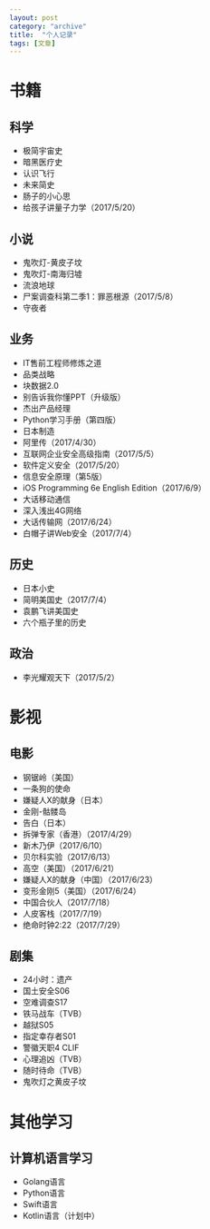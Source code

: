 ```yaml
---
layout: post
category: "archive"
title:  "个人记录"
tags: [文章]
---
```


# 书籍

## 科学

* 极简宇宙史
* 暗黑医疗史
* 认识飞行
* 未来简史
* 肠子的小心思
* 给孩子讲量子力学（2017/5/20）





## 小说

* 鬼吹灯-黄皮子坟
* 鬼吹灯-南海归墟
* 流浪地球
* 尸案调查科第二季1：罪恶根源（2017/5/8）
* 守夜者





## 业务

* IT售前工程师修炼之道
* 品类战略
* 块数据2.0
* 别告诉我你懂PPT（升级版）
* 杰出产品经理
* Python学习手册（第四版）
* 日本制造
* 阿里传（2017/4/30）
* 互联网企业安全高级指南（2017/5/5）
* 软件定义安全（2017/5/20）
* 信息安全原理（第5版）
* iOS Programming 6e English Edition（2017/6/9）
* 大话移动通信
* 深入浅出4G网络
* 大话传输网（2017/6/24）
* 白帽子讲Web安全（2017/7/4）




## 历史

* 日本小史
* 简明美国史（2017/7/4）
* 袁鹏飞讲美国史
* 六个瓶子里的历史




## 政治

* 李光耀观天下（2017/5/2）




# 影视

## 电影

* 钢锯岭（美国）
* 一条狗的使命
* 嫌疑人X的献身（日本）
* 金刚-骷髅岛
* 告白（日本）
* 拆弹专家（香港）（2017/4/29）
* 新木乃伊（2017/6/10）
* 贝尔科实验（2017/6/13）
* 高空（美国）（2017/6/21）
* 嫌疑人X的献身（中国）（2017/6/23）
* 变形金刚5（美国）（2017/6/24）
* 中国合伙人（2017/7/18）
* 人皮客栈（2017/7/19）
* 绝命时钟2:22（2017/7/29）





## 剧集

* 24小时：遗产
* 国土安全S06
* 空难调查S17
* 铁马战车（TVB）
* 越狱S05
* 指定幸存者S01
* 警徽天职4 CLIF
* 心理追凶（TVB）
* 随时待命（TVB）
* 鬼吹灯之黄皮子坟








# 其他学习

## 计算机语言学习

* Golang语言
* Python语言
* Swift语言
* Kotlin语言（计划中）




